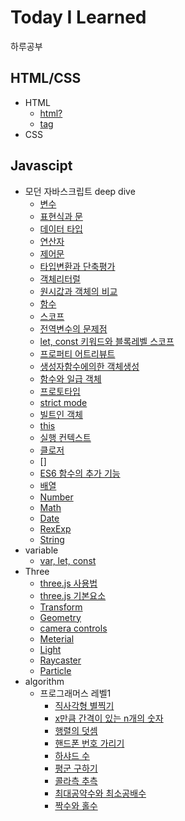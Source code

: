 # Today I Learned
하루공부
## HTML/CSS
* HTML
  * [html?](https://github.com/jayG9269/TodayILearned/blob/main/html/HTML.md) 
  * [tag](https://github.com/jayG9269/TodayILearned/blob/main/html/tag.md)
* CSS
## Javascipt
* 모던 자바스크립트 deep dive</summary>
  * [변수](https://github.com/HansolWorld/TodayILearned/blob/main/javascript/DeepDive/4%EC%9E%A5_%EB%B3%80%EC%88%98.md)
  * [표현식과 문](https://github.com/HansolWorld/TodayILearned/blob/main/javascript/DeepDive/5%EC%9E%A5_%ED%91%9C%ED%98%84%EC%8B%9D%EA%B3%BC%EB%AC%B8.md)
  * [데이터 타입](https://github.com/HansolWorld/TodayILearned/blob/main/javascript/DeepDive/6%EC%9E%A5_%EB%8D%B0%EC%9D%B4%ED%84%B0%ED%83%80%EC%9E%85.md)
  * [연산자](https://github.com/HansolWorld/TodayILearned/blob/main/javascript/DeepDive/7%EC%9E%A5_%EC%97%B0%EC%82%B0%EC%9E%90.md)
  * [제어문](https://github.com/HansolWorld/TodayILearned/blob/main/javascript/DeepDive/8%EC%9E%A5_%EC%A0%9C%EC%96%B4%EB%AC%B8.md)
  * [타입변환과 단축평가](https://github.com/HansolWorld/TodayILearned/blob/main/javascript/DeepDive/9%EC%9E%A5_%ED%83%80%EC%9E%85%EB%B3%80%ED%99%98%EA%B3%BC_%EB%8B%A8%EC%B6%95%ED%8F%89%EA%B0%80.md)
  * [객체리터럴](https://github.com/HansolWorld/TodayILearned/blob/main/javascript/DeepDive/10%EC%9E%A5_%EA%B0%9D%EC%B2%B4%EB%A6%AC%ED%84%B0%EB%9F%B4.md)
  * [원시값과 객체의 비교](https://github.com/HansolWorld/TodayILearned/blob/main/javascript/DeepDive/11%EC%9E%A5_%EC%9B%90%EC%8B%9C%EA%B0%92%EA%B3%BC_%EA%B0%9D%EC%B2%B4%EC%9D%98%EB%B9%84%EA%B5%90.md)
  * [함수](https://github.com/HansolWorld/TodayILearned/blob/main/javascript/DeepDive/12%EC%9E%A5_%ED%95%A8%EC%88%98.md)
  * [스코프](https://github.com/HansolWorld/TodayILearned/blob/main/javascript/DeepDive/13%EC%9E%A5_%EC%8A%A4%EC%BD%94%ED%94%84.md)
  * [전역변수의 문제점](https://github.com/HansolWorld/TodayILearned/blob/main/javascript/DeepDive/14%EC%9E%A5_%EC%A0%84%EC%97%B0%EB%B3%80%EC%88%98%EC%9D%98_%EB%AC%B8%EC%A0%9C%EC%A0%90.md)
  * [let, const 키워드와 블록레벨 스코프](https://github.com/HansolWorld/TodayILearned/blob/main/javascript/DeepDive/15%EC%9E%A5_let%2Cconst%ED%82%A4%EC%9B%8C%EB%93%9C%EC%99%80_%EB%B8%94%EB%A1%9D%EB%A0%88%EB%B2%A8%EC%8A%A4%EC%BD%94%ED%94%84.md)
  * [프로퍼티 어트리뷰트](https://github.com/HansolWorld/TodayILearned/blob/main/javascript/DeepDive/16%EC%9E%A5_%ED%94%84%EB%A1%9C%ED%8D%BC%ED%8B%B0_%EC%96%B4%ED%8A%B8%EB%A6%AC%EB%B7%B0%ED%8A%B8.md)
  * [생성자함수에의한 객체생성](https://github.com/HansolWorld/TodayILearned/blob/main/javascript/DeepDive/17%EC%9E%A5_%EC%83%9D%EC%84%B1%EC%9E%90%ED%95%A8%EC%88%98%EC%97%90%EC%9D%98%ED%95%9C_%EA%B0%9D%EC%B2%B4%EC%83%9D%EC%84%B1.md)
  * [함수와 일급 객체](https://github.com/HansolWorld/TodayILearned/blob/main/javascript/DeepDive/18%EC%9E%A5_%ED%95%A8%EC%88%98%EC%99%80_%EC%9D%BC%EA%B8%89%EA%B0%9D%EC%B2%B4.md)
  * [프로토타입](https://github.com/HansolWorld/TodayILearned/blob/main/javascript/DeepDive/19%EC%9E%A5_%ED%94%84%EB%A1%9C%ED%86%A0%ED%83%80%EC%9E%85.md)
  * [strict mode](https://github.com/HansolWorld/TodayILearned/blob/main/javascript/DeepDive/20%EC%9E%A5_strict_mode.md)
  * [빌트인 객체](https://github.com/HansolWorld/TodayILearned/blob/main/javascript/DeepDive/21%EC%9E%A5_%EB%B9%8C%ED%8A%B8%EC%9D%B8%EA%B0%9D%EC%B2%B4.md)
  * [this](https://github.com/HansolWorld/TodayILearned/blob/main/javascript/DeepDive/22%EC%9E%A5_this.md)
  * [실행 컨텍스트](https://github.com/HansolWorld/TodayILearned/blob/main/javascript/DeepDive/23%EC%9E%A5_%EC%8B%A4%ED%96%89%EC%BB%A8%ED%85%8D%EC%8A%A4%ED%8A%B8.md)
  * [클로저](https://github.com/HansolWorld/TodayILearned/blob/main/javascript/DeepDive/24%EC%9E%A5_%ED%81%B4%EB%A1%9C%EC%A0%80.md)
  * []
  * [ES6 함수의 추가 기능](https://github.com/HansolWorld/TodayILearned/blob/main/javascript/DeepDive/26%EC%9E%A5_ES6%ED%95%A8%EC%88%98%EC%9D%98_%EC%B6%94%EA%B0%80%EA%B8%B0%EB%8A%A5.md)
  * [배열](https://github.com/HansolWorld/TodayILearned/blob/main/javascript/DeepDive/27%EC%9E%A5_%EB%B0%B0%EC%97%B4.md)
  * [Number](https://github.com/HansolWorld/TodayILearned/blob/main/javascript/DeepDive/28%EC%9E%A5_number.md)
  * [Math](https://github.com/HansolWorld/TodayILearned/blob/main/javascript/DeepDive/29%EC%9E%A5_math.md)
  * [Date](https://github.com/HansolWorld/TodayILearned/blob/main/javascript/DeepDive/30%EC%9E%A5_Date.md)
  * [RexExp](https://github.com/HansolWorld/TodayILearned/blob/main/javascript/DeepDive/31%EC%9E%A5_RexExp.md)
  * [String](https://github.com/HansolWorld/TodayILearned/blob/main/javascript/DeepDive/32%EC%9E%A5_String.md)
* variable
  * [var, let, const](https://github.com/jayG9269/TodayILearned/blob/main/javascript/Three/var_let_const.md)
* Three
  * [three.js 사용법](https://github.com/jayG9269/TodayILearned/blob/main/javascript/Three/Three_%EC%82%AC%EC%9A%A9%EB%B2%95.md)
  * [three.js 기본요소](https://github.com/jayG9269/TodayILearned/blob/main/javascript/Three/Three_%EA%B8%B0%EB%B3%B8%EC%9A%94%EC%86%8C.md)
  * [Transform](https://github.com/jayG9269/TodayILearned/blob/main/javascript/Three/Three_Transform.md)
  * [Geometry](https://github.com/jayG9269/TodayILearned/blob/main/javascript/Three/three_geometry.md)
  * [camera controls](https://github.com/jayG9269/TodayILearned/blob/main/javascript/Three/three_control.md)
  * [Meterial](https://github.com/jayG9269/TodayILearned/blob/main/javascript/Three/three_material.md)
  * [Light](https://github.com/jayG9269/TodayILearned/blob/main/javascript/Three/three_light.md)
  * [Raycaster](https://github.com/jayG9269/TodayILearned/blob/main/javascript/Three/three_raycaster.md)
  * [Particle](https://github.com/jayG9269/TodayILearned/blob/main/javascript/Three/three_particle.md)
* algorithm
  * 프로그래머스 레벨1
    * [직사각형 별찍기](https://github.com/jayG9269/TodayILearned/blob/main/algorithm/%EC%A7%81%EC%82%AC%EA%B0%81%ED%98%95%EB%B3%84%EC%B0%8D%EA%B8%B0.md)
    * [x만큼 간격이 있는 n개의 숫자](https://github.com/jayG9269/TodayILearned/blob/main/algorithm/x%EB%A7%8C%ED%81%BC%20%EA%B0%84%EA%B2%A9%EC%9D%B4%20%EC%9E%88%EB%8A%94%20n%EA%B0%9C%EC%9D%98%20%EC%88%AB%EC%9E%90.md)
    * [행렬의 덧셈](https://github.com/jayG9269/TodayILearned/blob/main/algorithm/%ED%96%89%EB%A0%AC%EC%9D%98%20%EB%8D%A7%EC%85%88.md)
    * [핸드폰 번호 가리기](https://github.com/jayG9269/TodayILearned/blob/main/algorithm/%ED%95%B8%EB%93%9C%ED%8F%B0%20%EB%B2%88%ED%98%B8%20%EA%B0%80%EB%A6%AC%EA%B8%B0.md)
    * [하샤드 수](https://github.com/jayG9269/TodayILearned/blob/main/algorithm/%ED%95%98%EC%83%A4%EB%93%9C%EC%88%98.md)
    * [평군 구하기](https://github.com/jayG9269/TodayILearned/blob/main/algorithm/%ED%8F%89%EA%B7%A0%20%EA%B5%AC%ED%95%98%EA%B8%B0.md)
    * [콜라측 추측](https://github.com/jayG9269/TodayILearned/blob/main/algorithm/%EC%BD%9C%EB%9D%BC%EC%B8%A0%20%EC%B6%94%EC%B8%A1.md)
    * [최대공약수와 최소공배수](https://github.com/jayG9269/TodayILearned/blob/main/algorithm/%EC%B5%9C%EB%8C%80%EA%B3%B5%EC%95%BD%EC%88%98%EC%99%80%20%EC%B5%9C%EC%86%8C%EA%B3%B5%EB%B0%B0%EC%88%98.md)
    * [짝수와 홀수](https://github.com/jayG9269/TodayILearned/blob/main/algorithm/%EC%A7%9D%EC%88%98%EC%99%80%20%ED%99%80%EC%88%98.md)
